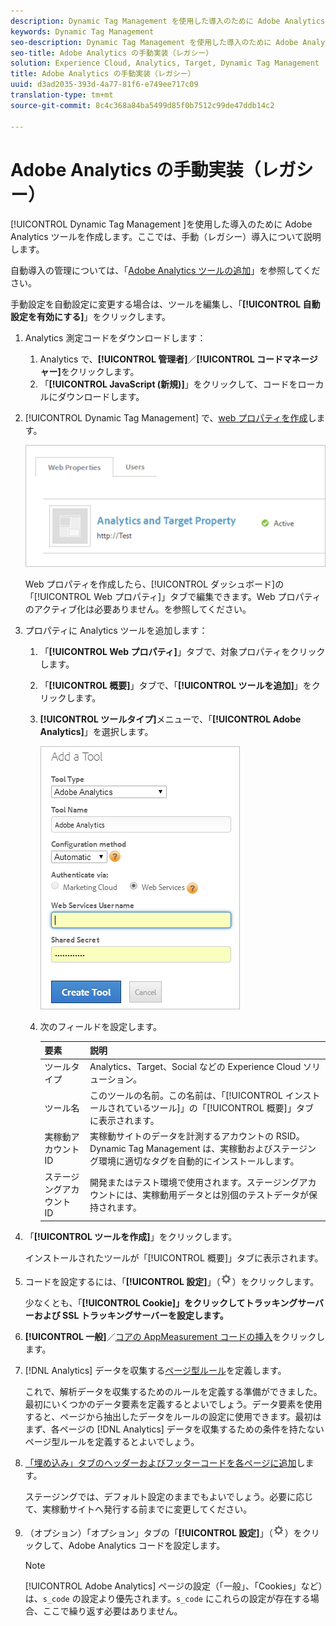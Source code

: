 ```yaml
---
description: Dynamic Tag Management を使用した導入のために Adobe Analytics ツールを作成します。ここでは、手動（レガシー）導入について説明します。
keywords: Dynamic Tag Management
seo-description: Dynamic Tag Management を使用した導入のために Adobe Analytics ツールを作成します。ここでは、手動（レガシー）導入について説明します。
seo-title: Adobe Analytics の手動実装（レガシー）
solution: Experience Cloud, Analytics, Target, Dynamic Tag Management
title: Adobe Analytics の手動実装（レガシー）
uuid: d3ad2035-393d-4a77-81f6-e749ee717c09
translation-type: tm+mt
source-git-commit: 8c4c368a84ba5499d85f0b7512c99de47ddb14c2

---
```



# Adobe Analytics の手動実装（レガシー）

[!UICONTROL Dynamic Tag Management ]を使用した導入のために Adobe Analytics ツールを作成します。ここでは、手動（レガシー）導入について説明します。

自動導入の管理については、「[Adobe Analytics ツールの追加](/help/implement/c-implement-with-dtm/c-aa-tool/analytics-dtm.md)」を参照してください。

手動設定を自動設定に変更する場合は、ツールを編集し、「**[!UICONTROL 自動設定を有効にする]**」をクリックします。

1. Analytics 測定コードをダウンロードします：
   1. Analytics で、**[!UICONTROL 管理者]**／**[!UICONTROL コードマネージャー]**&#x200B;をクリックします。
   1. 「**[!UICONTROL JavaScript (新規)]**」をクリックして、コードをローカルにダウンロードします。
1. [!UICONTROL Dynamic Tag Management] で、[web プロパティを作成](/help/implement/c-implement-with-dtm/t-create-web-property.md)します。

   ![](assets/dtm-property.png)

   Web プロパティを作成したら、[!UICONTROL ダッシュボード]の「[!UICONTROL Web プロパティ]」タブで編集できます。Web プロパティのアクティブ化は必要ありません。を参照してください。

1. プロパティに Analytics ツールを追加します：
   1. 「**[!UICONTROL Web プロパティ]**」タブで、対象プロパティをクリックします。
   1. 「**[!UICONTROL 概要]**」タブで、「**[!UICONTROL ツールを追加]**」をクリックします。
   1. **[!UICONTROL ツールタイプ]**&#x200B;メニューで、「**[!UICONTROL Adobe Analytics]**」を選択します。

      ![](assets/dtm-add-analytics-tool.png)

   1. 次のフィールドを設定します。

      | 要素 | 説明 |
      |---|---|
      | ツールタイプ | Analytics、Target、Social などの Experience Cloud ソリューション。 |
      | ツール名 | このツールの名前。この名前は、「[!UICONTROL インストールされているツール]」の「[!UICONTROL 概要]」タブに表示されます。 |
      | 実稼動アカウント ID | 実稼動サイトのデータを計測するアカウントの RSID。Dynamic Tag Management は、実稼動およびステージング環境に適切なタグを自動的にインストールします。 |
      | ステージングアカウント ID | 開発またはテスト環境で使用されます。ステージングアカウントには、実稼動用データとは別個のテストデータが保持されます。 |

1. 「**[!UICONTROL ツールを作成]**」をクリックします。

   インストールされたツールが「[!UICONTROL 概要]」タブに表示されます。

1. コードを設定するには、「**[!UICONTROL 設定]**」（![](assets/settings_gear.png)）をクリックします。

   少なくとも、「**[!UICONTROL Cookie]」をクリックしてトラッキングサーバーおよび SSL トラッキングサーバーを設定します。**

1. **[!UICONTROL 一般]**／[コアの AppMeasurement コードの挿入](/help/implement/c-implement-with-dtm/c-aa-tool/t-appmeasurement-code.md)をクリックします。
1. [!DNL Analytics] データを収集する[ページ型ルール](/help/implement/c-implement-with-dtm/c-rules/t-rules-create.md)を定義します。

   これで、解析データを収集するためのルールを定義する準備ができました。最初にいくつかのデータ要素を定義するとよいでしょう。データ要素を使用すると、ページから抽出したデータをルールの設定に使用できます。最初はまず、各ページの [!DNL Analytics] データを収集するための条件を持たないページ型ルールを定義するとよいでしょう。
1. [「埋め込み」タブのヘッダーおよびフッターコードを各ページに追加](/help/implement/c-implement-with-dtm/c-headers-footers/t-header-footer-code.md)します。

   ステージングでは、デフォルト設定のままでもよいでしょう。必要に応じて、実稼動サイトへ発行する前までに変更してください。
1. （オプション）「オプション」タブの「**[!UICONTROL 設定]**」（![](assets/settings_gear.png)）をクリックして、Adobe Analytics コードを設定します。

   >[!NOTE]
   >
   >[!UICONTROL Adobe Analytics] ページの設定（「一般」、「Cookies」など）は、`s_code` の設定より優先されます。`s_code` にこれらの設定が存在する場合、ここで繰り返す必要はありません。

